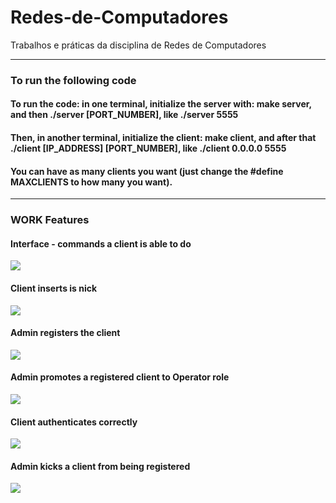 # Redes-de-Computadores
Trabalhos e práticas da disciplina de Redes de Computadores

----------------------------------------------------

### To run the following code

#### To run the code: in one terminal, initialize the server with: make server, and then ./server [PORT_NUMBER], like ./server 5555
#### Then, in another terminal, initialize the client: make client, and after that ./client [IP_ADDRESS] [PORT_NUMBER], like ./client 0.0.0.0 5555
#### You can have as many clients you want (just change the #define MAXCLIENTS to how many you want).

----------------------------------------------------

### WORK Features
                                                                  

#### Interface - commands a client is able to do
![](https://github.com/grilo13/Redes-de-Computadores/blob/main/Trabalho/images/Captura%20de%20ecr%C3%A3%20de%202021-02-15%2018-03-04.png)

#### Client inserts is nick
![](https://github.com/grilo13/Redes-de-Computadores/blob/main/Trabalho/images/Captura%20de%20ecr%C3%A3%20de%202021-02-15%2018-03-12.png)

#### Admin registers the client
![](https://github.com/grilo13/Redes-de-Computadores/blob/main/Trabalho/images/Captura%20de%20ecr%C3%A3%20de%202021-02-15%2018-04-10.png)

#### Admin promotes a registered client to Operator role
![](https://github.com/grilo13/Redes-de-Computadores/blob/main/Trabalho/images/Captura%20de%20ecr%C3%A3%20de%202021-02-15%2018-04-34.png)

#### Client authenticates correctly
![](https://github.com/grilo13/Redes-de-Computadores/blob/main/Trabalho/images/Captura%20de%20ecr%C3%A3%20de%202021-02-15%2018-04-52.png)

#### Admin kicks a client from being registered
![](https://github.com/grilo13/Redes-de-Computadores/blob/main/Trabalho/images/Captura%20de%20ecr%C3%A3%20de%202021-02-15%2018-05-01.png)
